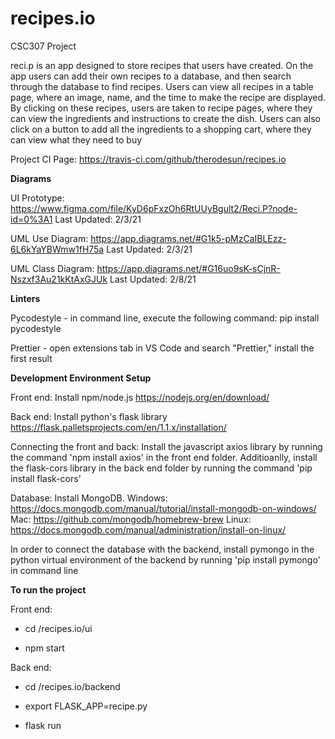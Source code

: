 # recipes.io
CSC307 Project

reci.p is an app designed to store recipes that users have created. On the app users can add their own recipes to a database, and then search through the database to find recipes. Users can view all recipes in a table page, where an image, name, and the time to make the recipe are displayed. By clicking on these recipes, users are taken to recipe pages, where they can view the ingredients and instructions to create the dish. Users can also click on a button to add all the ingredients to a shopping cart, where they can view what they need to buy

Project CI Page: https://travis-ci.com/github/therodesun/recipes.io

**Diagrams**

UI Prototype: https://www.figma.com/file/KyD6pFxzOh6RtUUyBgult2/Reci.P?node-id=0%3A1 Last Updated: 2/3/21

UML Use Diagram: https://app.diagrams.net/#G1k5-pMzCaIBLEzz-6L6kYaYBWmw1fH75a Last Updated: 2/3/21

UML Class Diagram: https://app.diagrams.net/#G16uo9sK-sCjnR-Nszxf3Au21kKtAxGJUk Last Updated: 2/8/21

**Linters**

Pycodestyle - in command line, execute the following command: pip install pycodestyle

Prettier - open extensions tab in VS Code and search "Prettier," install the first result

**Development Environment Setup**

Front end: Install npm/node.js https://nodejs.org/en/download/

Back end: Install python's flask library https://flask.palletsprojects.com/en/1.1.x/installation/

Connecting the front and back: Install the javascript axios library by running the command 'npm install axios' in the front end folder. Additioanlly, install the flask-cors library in the back end folder by running the command 'pip install flask-cors'

Database: Install MongoDB. Windows: https://docs.mongodb.com/manual/tutorial/install-mongodb-on-windows/ Mac: https://github.com/mongodb/homebrew-brew Linux: https://docs.mongodb.com/manual/administration/install-on-linux/

In order to connect the database with the backend, install pymongo in the python virtual environment of the backend by running 'pip install pymongo' in command line

**To run the project**

Front end: 

* cd /recipes.io/ui

* npm start

Back end:

* cd /recipes.io/backend

* export FLASK_APP=recipe.py

* flask run
